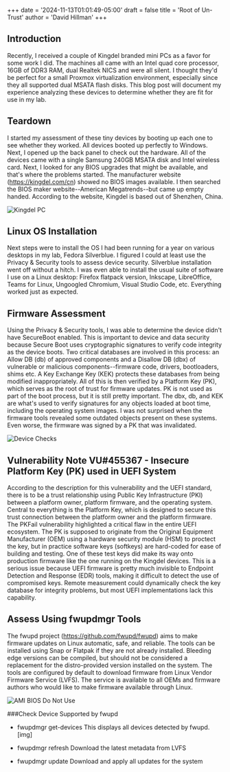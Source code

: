 +++
date = '2024-11-13T01:01:49-05:00'
draft = false 
title = 'Root of Un-Trust'
author = 'David Hillman'
+++
## Introduction

Recently, I received a couple of Kingdel branded mini PCs as a favor for some work I did. The machines all came with an Intel quad core processor, 16GB of DDR3 RAM, dual Realtek NICS and were all silent. I thought they'd be perfect for a small Proxmox virtualization environment, especially since they all supported dual MSATA flash disks. This blog post will document my experience analyzing these devices to determine whether they are fit for use in my lab.

## Teardown

I started my assessment of these tiny devices by booting up each one to see whether they worked. All devices booted up perfectly to Windows. Next, I opened up the back panel to check out the hardware. All of the devices came with a single Samsung 240GB MSATA disk and Intel wireless card. Next, I looked for any BIOS upgrades that might be available, and that's where the problems started. The manufacturer website (https://kingdel.com/cn) showed no BIOS images available. I then searched the BIOS maker website--American Megatrends--but came up empty handed. According to the website, Kingdel is based out of Shenzhen, China.

![Kingdel PC](/blog/05_kingdel_pc.jpg 'Kingdel PC')

## Linux OS Installation

Next steps were to install the OS I had been running for a year on various desktops in my lab, Fedora Silverblue. I figured I could at least use the Privacy & Security tools to assess device security. Silverblue installation went off without a hitch. I was even able to install the usual suite of software I use on a Linux desktop: Firefox flatpack version, Inkscape, LibreOffice, Teams for Linux, Ungoogled Chromium, Visual Studio Code, etc. Everything worked just as expected.

## Firmware Assessment

Using the Privacy & Security tools, I was able to determine the device didn't have SecureBoot enabled. This is important to device and data security because Secure Boot uses cryptographic signatures to verify code integrity as the device boots. Two critical databases are involved in this process: an Allow DB (db) of approved components and a Disallow DB (dbx) of vulnerable or malicious components--firmware code, drivers, bootloaders, shims etc. A Key Exchange Key (KEK) protects these databases from being modified inappropriately. All of this is then verified by a Platform Key (PK), which serves as the root of trust for firmware updates. PK is not used as part of the boot process, but it is still pretty important. The dbx, db, and KEK are what's used to verify signatures for any objects loaded at boot time, including the operating system images. I was not surprised when the firmware tools revealed some outdated objects present on these systems. Even worse, the firmware was signed by a PK that was invalidated. 

![Device Checks](/blog/00_device_checks_result.jpg 'Device Checks')

## Vulnerability Note VU#455367 - Insecure Platform Key (PK) used in UEFI System

According to the description for this vulnerability and the UEFI standard, there is to be a trust relationship using Public Key Infrastructure (PKI) between a platform owner, platform firmware, and the operating system. Central to everything is the Platform Key, which is designed to secure this trust connection between the platform owner and the platform firmware. The PKFail vulnerability highlighted a critical flaw in the entire UEFI ecosystem. The PK is supposed to originate from the Original Equipment Manufacturer (OEM) using a hardware security module (HSM) to proctect the key, but in practice software keys (softkeys) are hard-coded for ease of building and testing. One of these test keys did make its way onto production firmware like the one running on the Kingdel devices. This is a serious issue because UEFI firmware is pretty much invisible to Endpoint Detection and Response (EDR) tools, making it difficult to detect the use of compromised keys. Remote measurement could dynamically check the key database for integrity problems, but most UEFI implementations lack this capability.

## Assess Using fwupdmgr Tools

The fwupd project (https://github.com/fwupd/fwupd) aims to make firmware updates on Linux automatic, safe, and reliable. The tools can be installed using Snap or Flatpak if they are not already installed. Bleeding edge versions can be compiled, but should not be considered a replacement for the distro-provided version installed on the system. The tools are configured by default to download firmware from Linux Vendor Firmware Service (LVFS). The service is available to all OEMs and firmware authors who would like to make firmware available through Linux.

![AMI BIOS Do Not Use](/blog/03_ami_bios_do_not_use.jpg 'AMI BIOS Do Not Use')

###Check Device Supported by fwupd

- fwupdmgr get-devices
This displays all devices detected by fwupd. [img]

- fwupdmgr refresh
Download the latest metadata from LVFS

- fwupdmgr update
Download and apply all updates for the system


